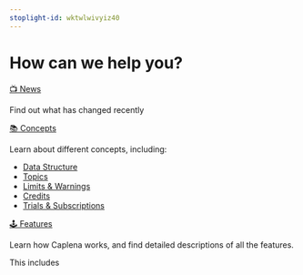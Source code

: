 ```yaml
---
stoplight-id: wktwlwivyiz40
---
```


# How can we help you?

[📺 News](02-00-Changelog.md)

Find out what has changed recently

[📚 Concepts](02-00-Changelog.md)

Learn about different concepts, including:

* [Data Structure](03-00-Data-Structure.md)
* [Topics](03-01-Topics.md)
* [Limits & Warnings](03-04-Limits-And-Warnings.md)
* [Credits](03-05-Credits.md)
* [Trials & Subscriptions](03-06-Subscriptions.md)


[🕹 Features](02-00-Changelog.md)

Learn how Caplena works, and find detailed descriptions of all the features.

This includes


